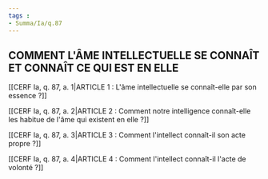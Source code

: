 ```yaml
---
tags : 
- Summa/Ia/q.87
---
```


## COMMENT L'ÂME INTELLECTUELLE SE CONNAÎT ET CONNAÎT CE QUI EST EN ELLE

[[CERF Ia, q. 87, a. 1|ARTICLE 1 : L'âme intellectuelle se connaît-elle par son essence ?]]

[[CERF Ia, q. 87, a. 2|ARTICLE 2 : Comment notre intelligence connaît-elle les habitue de l'âme qui existent en elle ?]]

[[CERF Ia, q. 87, a. 3|ARTICLE 3 : Comment l'intellect connaît-il son acte propre ?]]

[[CERF Ia, q. 87, a. 4|ARTICLE 4 : Comment l'intellect connaît-il l'acte de volonté ?]]


